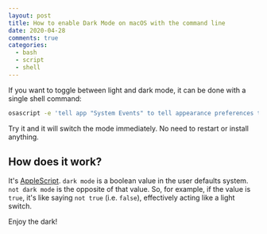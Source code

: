 ```yaml
---
layout: post
title: How to enable Dark Mode on macOS with the command line
date: 2020-04-28
comments: true
categories:
  - bash
  - script
  - shell
---
```


If you want to toggle between light and dark mode, it can be done with a single shell command:

```bash
osascript -e 'tell app "System Events" to tell appearance preferences to set dark mode to not dark mode'
```

Try it and it will switch the mode immediately. No need to restart or install anything.

## How does it work?

It's <a href="https://en.wikipedia.org/wiki/AppleScript" rel="external nofollow">AppleScript</a>. `dark mode` is a boolean value in the user defaults system. `not dark mode` is the opposite of that value. So, for example, if the value is `true`, it's like saying `not true` (i.e. `false`), effectively acting like a light switch.

Enjoy the dark!


<!--
Dark Mode is the latest design trend: everyone seems to be adopting it. Some say it reduces eye strain, others simply want to save some battery life. Some love it, others don't. It's very popular right now, whether you like it or not.

I recently thought about jumping on the bandwagon too, by implementing a dark mode for my own website. However, it has proven more challenging than I thought.

```bash
osascript -e 'tell application "System Events" to tell appearance preferences to set dark mode to not dark mode'
```

`dark mode` is the name of a boolean variable. `not dark mode` is its opposite. In other words, the command above flips the value of dark mode between `true` and `false`.
 -->

